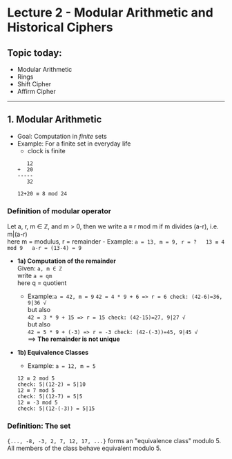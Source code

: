 # Lecture 2 - Modular Arithmetic and Historical Ciphers

## Topic today:
* Modular Arithmetic
* Rings
* Shift Cipher
* Affirm Cipher

---

## 1. Modular Arithmetic
* Goal: Computation in *finite* sets
* Example: For a finite set in everyday life
	- clock is finite<br>
	```
	   12
	+  20
	-----
	   32

	12+20 ≡ 8 mod 24
	```
### Definition of modular operator<br>
Let a, r, m ∈ ℤ, and m > 0, then we write a ≡ r mod m if m divides (a-r), i.e. m|(a-r) <br>
here m = modulus, r = remainder
	 - Example: 
	 ```
	 a = 13, m = 9, r = ?  
	 13 ≡ 4 mod 9  
	 a-r = (13-4) = 9
	 ```  
* **1a) Computation of the remainder**<br>
Given: ```a, m ∈ ℤ```<br>
write ```a = qm```<br>
here q = quotient<br>
	 - Example:```a = 42, m = 9```
	  ```
	  42 = 4 * 9 + 6 => r = 6
	  check: (42-6)=36, 9|36 √
	  ```
	  <br>but also<br>
	  ```
	  42 = 3 * 9 + 15 => r = 15
	  check: (42-15)=27, 9|27 √
	  ```
	  <br>but also<br>
	  ```
	  42 = 5 * 9 + (-3) => r = -3
	  check: (42-(-3))=45, 9|45 √
	  ```
<br>==> **The remainder is not unique**

* **1b) Equivalence Classes**
	- Example: ```a = 12, m = 5```<br>
	```
	12 ≡ 2 mod 5
	check: 5|(12-2) = 5|10
	12 ≡ 7 mod 5
	check: 5|(12-7) = 5|5
	12 ≡ -3 mod 5
	check: 5|(12-(-3)) = 5|15
	```
### Definition: The set
```{..., -8, -3, 2, 7, 12, 17, ...}``` forms an "equivalence class" modulo 5. All members of the class behave equivalent modulo 5.









